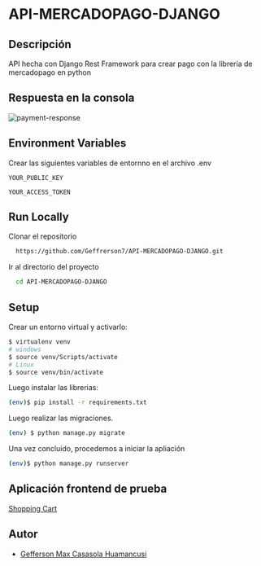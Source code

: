 # API-MERCADOPAGO-DJANGO 

## Descripción
API hecha con Django Rest Framework para crear pago con la librería de mercadopago en python

## Respuesta en la consola

![payment-response](https://user-images.githubusercontent.com/61089189/235060452-b6615b8f-9fc2-4757-afb7-2f3c48d9b744.png)

## Environment Variables

Crear las siguientes variables de entornno en el archivo .env

`YOUR_PUBLIC_KEY`

`YOUR_ACCESS_TOKEN`

## Run Locally

Clonar el repositorio

```bash
  https://github.com/Geffrerson7/API-MERCADOPAGO-DJANGO.git
```

Ir al directorio del proyecto

```bash
  cd API-MERCADOPAGO-DJANGO
```

## Setup
Crear un entorno virtual y activarlo:

```sh
$ virtualenv venv
# windows
$ source venv/Scripts/activate
# Linux
$ source venv/bin/activate
```

Luego instalar las librerias:

```sh
(env)$ pip install -r requirements.txt
```

Luego realizar las migraciones.
```sh
(env) $ python manage.py migrate
```

Una vez concluido, procedemos a iniciar la apliación
```sh
(env)$ python manage.py runserver
```

## Aplicación frontend de prueba
[Shopping Cart](https://github.com/Geffrerson7/SHOPPING-CART)

## Autor
- [Gefferson Max Casasola Huamancusi](https://www.github.com/Geffrerson7)
